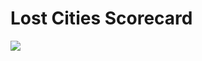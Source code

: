 # Lost Cities Scorecard

![](https://github.com/adtennant/7-wonders/workflows/.github/workflows/master.yml/badge.svg)
